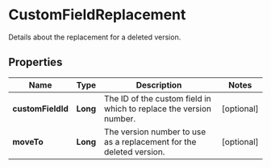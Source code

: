 

# CustomFieldReplacement

Details about the replacement for a deleted version.

## Properties

| Name | Type | Description | Notes |
|------------ | ------------- | ------------- | -------------|
|**customFieldId** | **Long** | The ID of the custom field in which to replace the version number. |  [optional] |
|**moveTo** | **Long** | The version number to use as a replacement for the deleted version. |  [optional] |



